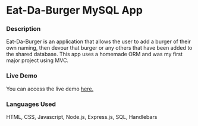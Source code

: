 # Eat-Da-Burger MySQL App

### Description
Eat-Da-Burger is an application that allows the user to add a burger of their own naming, then devour that burger or any others that have been added to the shared database. This app uses a homemade ORM and was my first major project using MVC.

### Live Demo
You can access the live demo [here.](https://boiling-hamlet-72848.herokuapp.com/)

### Languages Used
HTML, CSS, Javascript, Node.js, Express.js, SQL, Handlebars